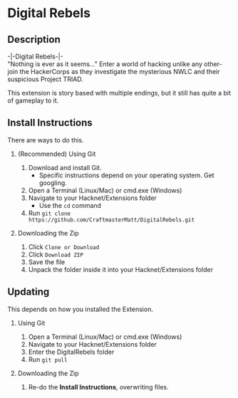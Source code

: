 # Digital Rebels
## Description

\-|-Digital Rebels-|-\
  "Nothing is ever as it seems..."
  Enter a world of hacking unlike any other- join the HackerCorps as
  they investigate the mysterious NWLC and their suspicious Project TRIAD.

  This extension is story based with multiple endings, but it still has quite a bit
of gameplay to it.


## Install Instructions

There are ways to do this.

1. (Recommended) Using Git
	1. Download and install Git.
		* Specific instructions depend on your operating system. Get googling.
	2. Open a Terminal (Linux/Mac) or cmd.exe (Windows)
	3. Navigate to your Hacknet/Extensions folder
		* Use the `cd` command
	4. Run `git clone https://github.com/CraftmasterMatt/DigitalRebels.git`

2. Downloading the Zip
	1. Click `Clone or Download`
	2. Click `Download ZIP`
	3. Save the file
	4. Unpack the folder inside it into your Hacknet/Extensions folder
	
## Updating

This depends on how you installed the Extension.

1. Using Git
	1. Open a Terminal (Linux/Mac) or cmd.exe (Windows)
	2. Navigate to your Hacknet/Extensions folder
	3. Enter the DigitalRebels folder
	4. Run `git pull`
	
2. Downloading the Zip
	1. Re-do the **Install Instructions**, overwriting files.
